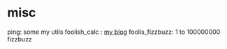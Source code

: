 # misc

ping: some my utils
foolish_calc : [my blog](https://www.kuzuore.com/~kuzu/diary/?date=20150727#p01)
foolis_fizzbuzz: 1 to 100000000 fizzbuzz
